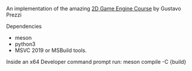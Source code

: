 
An implementation of the amazing [2D Game Engine Course](https://pikuma.com/courses/cpp-2d-game-engine-development)
by Gustavo Prezzi



Dependencies 
- meson 
- python3 
- MSVC 2019 or MSBuild tools.

Inside an x64 Developer command prompt run:
meson compile -C {build} 
